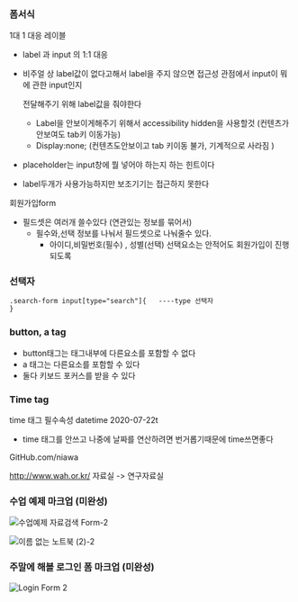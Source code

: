 ### 폼서식

1대 1 대응 레이블 

-  label 과 input 의 1:1 대응

- 비주얼 상 label값이 없다고해서 label을 주지 않으면 접근성 관점에서 input이 뭐에 관한 input인지

  전달해주기 위해 label값을 줘야한다 

  -  Label을 안보이게해주기 위해서  accessibility hidden을 사용할것 (컨텐츠가 안보여도 tab키 이동가능)
  - Display:none; (컨텐츠도안보이고 tab 키이동 불가, 기계적으로 사라짐  )

- placeholder는 input창에 뭘 넣어야 하는지 하는 힌트이다 

- label두개가 사용가능하지만 보조기기는 접근하지 못한다 

회원가입form  

- 필드셋은 여러개 쓸수있다 (연관있는 정보를 묶어서)
  - 필수와,선택 정보를 나눠서 필드셋으로 나눠줄수 있다.
    - 아이디,비밀번호(필수)  , 성별(선택)  선택요소는 안적어도 회원가입이 진행되도록 



### 선택자

```html
.search-form input[type="search"]{   ----type 선택자
}
```



### button, a tag

- button태그는 태그내부에  다른요소를 포함할 수 없다
- a 태그는 다른요소를 포함할 수 있다
- 둘다 키보드 포커스를 받을 수 있다 

### Time tag

time 태그 필수속성 datetime 2020-07-22t 

- time 태그를 안쓰고 나중에 날짜를 연산하려면 번거롭기때문에 time쓰면좋다 



GitHub.com/niawa 

http://www.wah.or.kr/  자료실 -> 연구자료실 



### 수업 예제 마크업 (미완성)

![수업예제 자료검색 Form-2](https://user-images.githubusercontent.com/68043654/88178675-b5146f80-cc65-11ea-9d5b-de8fad932f02.jpg)



![이름 없는 노트북 (2)-2](https://user-images.githubusercontent.com/68043654/88178671-b2b21580-cc65-11ea-8f93-35510bc60a91.jpg)

 ### 주말에 해볼 로그인 폼 마크업  (미완성)

![Login Form 2](https://user-images.githubusercontent.com/68043654/88178657-b04fbb80-cc65-11ea-92d6-c11015e028d4.jpg)